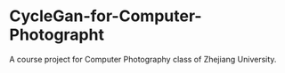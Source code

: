 # CycleGan-for-Computer-Photographt
A course project for Computer Photography class of Zhejiang University.
